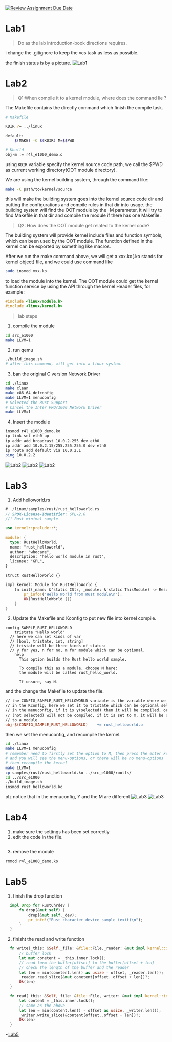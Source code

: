 [![Review Assignment Due Date](https://classroom.github.com/assets/deadline-readme-button-22041afd0340ce965d47ae6ef1cefeee28c7c493a6346c4f15d667ab976d596c.svg)](https://classroom.github.com/a/VsbltiDW)


# Lab1
> Do as the lab introduction-book directions requires.

i change the .gitignore to keep the vcs task as less as possible.

the finish status is by a picture.
![Lab1](images/001.png)



# Lab2
> Q1:When compile it to a kernel module, where does the command lie ?

The Makefile contains the directly command which finish the compile task.
```bash
# Makefile

KDIR ?= ../linux

default:
	$(MAKE) -C $(KDIR) M=$$PWD

```

```bash
# Kbuild
obj-m := r4l_e1000_demo.o
```
using `KDIR` variable specify the kernel source code path, we call the $PWD as current working directory(OOT module directory).

We are using the kernel building system, through the command like:
```bash
make -C path/to/kernel/source
```
this will make the building system goes into the kernel source code dir and putting the configurations and compile rules in that dir into usage. the building system will find the OOT module by the -M parameter, it will try to find Makefile in that dir and compile the  module if there has one Makefile.

> Q2: How does the OOT module get related to the kernel code?


The building system will provide kernel include files and function symbols, which can been used by the OOT module.
The function defined in the kernel can be exported by something like macros.

After we run the make command above, we will get a xxx.ko(.ko stands for kernel object) file, and we could use command like
```bash
sudo insmod xxx.ko
```
to load the module into the kernel. The OOT module could get the kernel function service by using the API through the kernel Header files, for example:
```C
#include <linux/module.h>
#include <linux/kernel.h>
```

> lab steps

1. compile the module 
```bash
cd src_e1000
make LLVM=1
```

2. run qemu
```bash
./build_image.sh
# after this command, will get into a linux system.
```

3. ban the original C version Network Driver
```bash
cd ./linux
make clean
make x86_64_defconfig
make LLVM=1 menuconfig
# Selected the Rust Support
# Cancel the Inter PRO/1000 Network Driver
make LLVM=1
```

4. Insert the module
```bash
insmod r4l_e1000_demo.ko
ip link set eth0 up
ip addr add broadcast 10.0.2.255 dev eth0
ip addr add 10.0.2.15/255.255.255.0 dev eth0 
ip route add default via 10.0.2.1
ping 10.0.2.2
```

![Lab2](images/002.png)
![Lab2](images/003.png)
![Lab2](images/004.png)

# Lab3
1. Add helloworld.rs
```rust
# ./linux/samples/rust/rust_helloworld.rs
// SPDX-License-Identifier: GPL-2.0
//! Rust minimal sample.

use kernel::prelude::*;

module! {
  type: RustHelloWorld,
  name: "rust_helloworld",
  author: "whocare",
  description: "hello world module in rust",
  license: "GPL",
}

struct RustHelloWorld {}

impl kernel::Module for RustHelloWorld {
    fn init(_name: &'static CStr, _module: &'static ThisModule) -> Result<Self> {
        pr_info!("Hello World from Rust module\n");
        Ok(RustHelloWorld {})
    }
}

```

2. Update the Makefile and Kconfig to put new file into kernel compile.

```Kconfig
config SAMPLE_RUST_HELLOWORLD
	tristate "Hello world"
  // here we can set kinds of var
  // [bool, tristate, int, string]
  // tristate will be three kinds of status:
  // y for yes, n for no, m for module which can be optional.
	help
	  This option builds the Rust hello world sample.

	  To compile this as a module, choose M here:
	  the module will be called rust_hello_world.

	  If unsure, say N.
```

and the change the Makefile to update the file.
```Makefile
// the CONFIG_SAMPLE_RUST_HELLOWORLD variable is the variable where we set 
// in the Kconfig, here we set it to tristate which can be optional selected
// in the menuconfig, if it is y(selected) then it will be compiled, or n
// (not selected) will not be compiled, if it is set to m, it will be compile 
// to a module
obj-$(CONFIG_SAMPLE_RUST_HELLOWORLD)	+= rust_helloworld.o
```
then we set the menuconfig, and recompile the kernel.
```bash
cd ./linux
make LLVM=1 menuconfig
# remember need to firstly set the option to M, then press the enter key
# and you will see the menu-options, or there will be no menu-options
# then recompile the kernel
make LLVM=1
cp samples/rust/rust_helloworld.ko ../src_e1000/rootfs/
cd ../src_e1000
./build_image.sh
insmod rust_helloworld.ko
```
plz notice that in the menuconfig, Y and the M are different
![Lab3](images/005.png)
![Lab3](images/006.png)


# Lab4
1. make sure the settings has been set correctly
2. edit the code in the file.
```rust

```
3. remove the module
```bash
rmmod r4l_e1000_demo.ko
```

# Lab5
1. finish the drop function 
```rust
  impl Drop for RustChrdev {
      fn drop(&mut self) {
          drop(&mut self._dev);
          pr_info!("Rust character device sample (exit)\n");
      }
  }
```

2. finisht the read and write function
```rust
  fn write(_this: &Self,_file: &file::File,_reader: &mut impl kernel::io_buffer::IoBufferReader,_offset:u64,) -> Result<usize> {
      // buffer lock
      let mut conetent = _this.inner.lock();
      // read form the buffer[offset] to the buffer[offset + len]
      // check the length of the buffer and the reader
      let len = min(conetent.len() as usize - offset, _reader.len());
      _reader.read_slice(&mut conetent[offset..offset + len])?;
      Ok(len)
  }

  fn read(_this: &Self,_file: &file::File,_writer: &mut impl kernel::io_buffer::IoBufferWriter,_offset:u64,) -> Result<usize> {
      let content = _this.inner.lock();
      // same as the above
      let len = min(content.len() - offset as usize, _writer.len());
      _writer.write_slice(&content[offset..offset + len])?;
      Ok(len)
  }
```
~[Lab5](images/0007.png)

